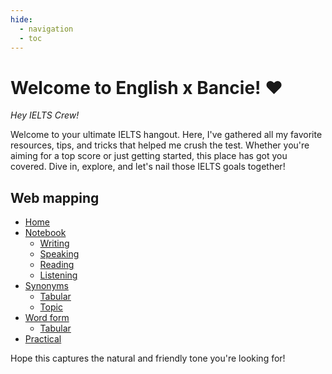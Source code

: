 ```yaml
---
hide:
  - navigation
  - toc
---
```

# Welcome to English x Bancie! ❤️

*Hey IELTS Crew!*

Welcome to your ultimate IELTS hangout. Here, I've gathered all my favorite resources, tips, and tricks that helped me crush the test. Whether you're aiming for a top score or just getting started, this place has got you covered. Dive in, explore, and let's nail those IELTS goals together!

## Web mapping
- [Home](index.md)
- [Notebook](#web-mapping)
    - [Writing](writing/index.md)
    - [Speaking](speaking/index.md)
    - [Reading](reading/index.md)
    - [Listening](listening.md)
- [Synonyms](#web-mapping)
    - [Tabular](synonymslist.md)
    - [Topic](topicsynonyms.md)
- [Word form](wordform/index.md)
    - [Tabular](wordform/wordformlist.md)
- [Practical](practicalsources.md)

Hope this captures the natural and friendly tone you're looking for!